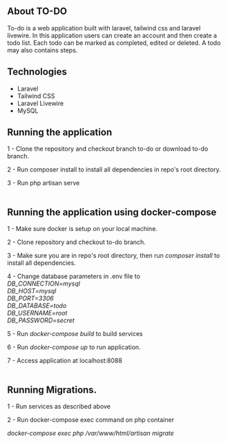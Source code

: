 ## About TO-DO

To-do is a web application built with laravel, tailwind css and laravel livewire. In this application users can create an account and then create a todo list. Each todo can be marked as completed, edited or deleted. 
A todo may also contains steps.

## Technologies
- Laravel
- Tailwind CSS
- Laravel Livewire
- MySQL

## Running the application

1 - Clone the repository and checkout branch to-do or download to-do branch.

2 - Run composer install to install all dependencies in repo's root directory.

3 - Run php artisan serve </br> </br>

## Running the application using docker-compose

1 - Make sure docker is setup on your local machine.

2 - Clone repository and checkout to-do branch.

3 - Make sure you are in repo's root directory, then run <i>composer install</i> to install all dependencies.

4 - Change database parameters in .env file to <br/>
<i>DB_CONNECTION=mysql </br>
DB_HOST=mysql</br>
DB_PORT=3306 </br>
DB_DATABASE=todo</br>
DB_USERNAME=root</br>
DB_PASSWORD=secret</i>

5 - Run <i>docker-compose build</i> to build services

6 - Run <i>docker-compose up</i> to run application.

7 - Access application at localhost:8088 </br><br/>

## Running Migrations.

1 - Run services as described above

2 - Run docker-compose exec command on php container

<i>docker-compose exec php /var/www/html/artisan migrate</i>